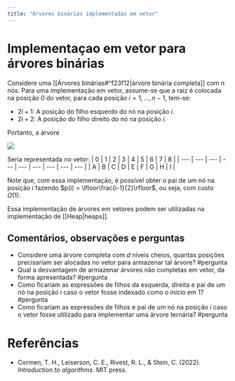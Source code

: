 ```yaml
---
title: "Árvores binárias implementadas em vetor"
---
```


# Implementaçao em vetor para árvores binárias

Considere uma [[Árvores binárias#^f23f12|árvore binária completa]] com $n$ nós. Para uma implementação em vetor, assume-se que a raiz é colocada na posição $0$ do vetor, para cada posição $i = 1, \ldots, n-1$, tem-se:
- $2i+1$: A posição do filho esquerdo do nó na posição $i$.
- $2i+2$: A posição do filho direito do nó na posição $i$.

Portanto, a árvore

[![](https://mermaid.ink/img/pako:eNpNzjsOgzAQBNCrWFvDBVxECph86qTcZoWXj4QNMnYRIe4eYzfeafZJU8wB_aoZJIyOtkl8FVoR7y7q-iaaEm1Gk6BKdBltwqPEM0MlvEq80V6BCgw7Q7OOE46rgOAnNowg46t5oLB4BLRnrFLw6-dne5DeBa4gbJo8q5nieANyoGXn8w9dTjle)](https://mermaid.live/edit#pako:eNpNzjsOgzAQBNCrWFvDBVxECph86qTcZoWXj4QNMnYRIe4eYzfeafZJU8wB_aoZJIyOtkl8FVoR7y7q-iaaEm1Gk6BKdBltwqPEM0MlvEq80V6BCgw7Q7OOE46rgOAnNowg46t5oLB4BLRnrFLw6-dne5DeBa4gbJo8q5nieANyoGXn8w9dTjle)

Seria representada no vetor:
| 0   | 1   | 2   | 3   | 4   | 5   | 6   | 7   | 8   |
| --- | --- | --- | --- | --- | --- | --- | --- | --- |
| A   | B   | C   | D   | E   | F   | G   | H   | I    |

Note que, com essa implementação, é possível obter o pai de um nó na posição $i$ fazendo $p(i) = \lfloor\frac{i-1}{2}\rfloor$, ou seja, com custo $O(1)$. 

Essa implementação de árvores em vetores podem ser utilizadas na implementação de [[Heap|heaps]].

## Comentários, observações e perguntas

- Considere uma árvore completa com $d$ níveis cheios, quantas posições precisariam ser alocadas no vetor para armazenar tal árvore? #pergunta 
- Qual a desvantagem de armazenar árvores não completas em vetor, da forma apresentada? #pergunta 
- Como ficariam as expressões de filhos da esquerda, direita e pai de um nó na posição $i$ caso o vetor fosse indexado como o início em 1? #pergunta
- Como ficariam as expressões de filhos e pai de um nó na posição $i$ caso o vetor fosse utilizado para implementar uma árvore ternária? #pergunta


# Referências
- Cormen, T. H., Leiserson, C. E., Rivest, R. L., & Stein, C. (2022). _Introduction to algorithms_. MIT press.